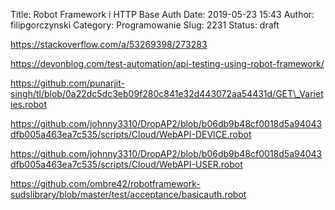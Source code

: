 Title: Robot Framework i HTTP Base Auth
Date: 2019-05-23 15:43
Author: filipgorczynski
Category: Programowanie
Slug: 2231
Status: draft

https://stackoverflow.com/a/53269398/273283

https://devonblog.com/test-automation/api-testing-using-robot-framework/

https://github.com/punarjit-singh/tl/blob/0a22dc5dc3eb09f280c841e32d443072aa54431d/GET\_Varieties.robot

https://github.com/johnny3310/DropAP2/blob/b06db9b48cf0018d5a94043dfb005a463ea7c535/scripts/Cloud/WebAPI-DEVICE.robot

https://github.com/johnny3310/DropAP2/blob/b06db9b48cf0018d5a94043dfb005a463ea7c535/scripts/Cloud/WebAPI-USER.robot

https://github.com/ombre42/robotframework-sudslibrary/blob/master/test/acceptance/basicauth.robot

 
